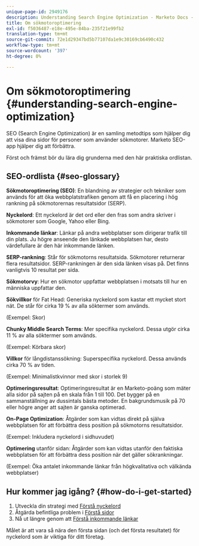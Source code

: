 ```yaml
---
unique-page-id: 2949176
description: Understanding Search Engine Optimization - Marketo Docs - Product Documentation
title: Om sökmotoroptimering
exl-id: f5036487-e18e-495e-84ba-235f21e99fb2
translation-type: tm+mt
source-git-commit: 72e1d29347bd5b77107da1e9c30169cb6490c432
workflow-type: tm+mt
source-wordcount: '397'
ht-degree: 0%

---
```


# Om sökmotoroptimering {#understanding-search-engine-optimization}

SEO (Search Engine Optimization) är en samling metodtips som hjälper dig att visa dina sidor för personer som använder sökmotorer. Marketo SEO-app hjälper dig att förbättra.

Först och främst bör du lära dig grunderna med den här praktiska ordlistan.

## SEO-ordlista {#seo-glossary}

**Sökmotoroptimering (SEO)**: En blandning av strategier och tekniker som används för att öka webbplatstrafiken genom att få en placering i hög rankning på sökmotorernas resultatsidor (SERP).

**Nyckelord**: Ett nyckelord är det ord eller den fras som andra skriver i sökmotorer som Google, Yahoo eller Bing.

**Inkommande länkar**: Länkar på andra webbplatser som dirigerar trafik till din plats. Ju högre anseende den länkade webbplatsen har, desto värdefullare är den här inkommande länken.

**SERP-rankning**: Står för sökmotorns resultatsida. Sökmotorer returnerar flera resultatsidor. SERP-rankningen är den sida länken visas på. Det finns vanligtvis 10 resultat per sida.

**Sökmotorvy**: Hur en sökmotor uppfattar webbplatsen i motsats till hur en människa uppfattar den.

**Sökvillkor** för Fat Head: Generiska nyckelord som kastar ett mycket stort nät. De står för cirka 19 % av alla söktermer som används.

(Exempel: Skor)

**Chunky Middle Search Terms**: Mer specifika nyckelord. Dessa utgör cirka 11 % av alla söktermer som används.

(Exempel: Körbara skor)

**Villkor** för långdistanssökning: Superspecifika nyckelord. Dessa används cirka 70 % av tiden.

(Exempel: Minimalistkvinnor med skor i storlek 9)

**Optimeringsresultat**: Optimeringsresultat är en Marketo-poäng som mäter alla sidor på sajten på en skala från 1 till 100. Det bygger på en sammanställning av dussintals bästa metoder. En bakgrundsmusik på 70 eller högre anger att sajten är ganska optimerad.

**On-Page Optimization**: Åtgärder som kan vidtas direkt på själva webbplatsen för att förbättra dess position på sökmotorns resultatsidor.

(Exempel: Inkludera nyckelord i sidhuvudet)

**Optimering** utanför sidan: Åtgärder som kan vidtas utanför den faktiska webbplatsen för att förbättra dess position när det gäller sökrankningar.

(Exempel: Öka antalet inkommande länkar från högkvalitativa och välkända webbplatser)

## Hur kommer jag igång? {#how-do-i-get-started}

1. Utveckla din strategi med [Förstå nyckelord](/help/marketo/product-docs/additional-apps/seo/keywords/seo-understanding-keywords.md)
1. Åtgärda befintliga problem i [Förstå sidor](/help/marketo/product-docs/additional-apps/seo/pages/seo-understanding-pages.md)
1. Nå ut längre genom att [Förstå inkommande länkar](/help/marketo/product-docs/additional-apps/seo/inbound-links/seo-understanding-inbound-links.md)

Målet är att vara så nära den första sidan (och det första resultatet) för nyckelord som är viktiga för ditt företag.
